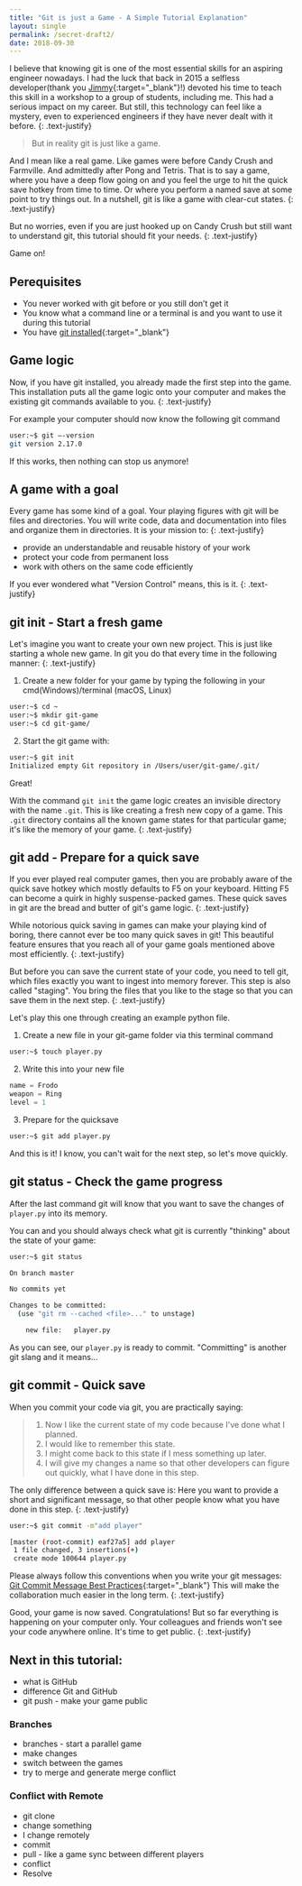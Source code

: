 ```yaml
---
title: "Git is just a Game - A Simple Tutorial Explanation"
layout: single
permalink: /secret-draft2/
date: 2018-09-30
---
```


I believe that knowing git is one of the most essential skills for an aspiring engineer nowadays. 
I had the luck that back in 2015 a selfless developer(thank you [Jimmy](https://github.com/alcesleo){:target="_blank"}!) devoted his time to teach this skill in a workshop to a group of students, including me. 
This had a serious impact on my career. But still, this technology can feel like a mystery, even to experienced engineers if they have never dealt with it before.
{: .text-justify}

> But in reality git is just like a game.

And I mean like a real game. Like games were before Candy Crush and Farmville. And admittedly after Pong and Tetris. 
That is to say a game, where you have a deep flow going on and you feel the urge to hit the quick save hotkey from time to time. 
Or where you perform a named save at some point to try things out. In a nutshell, git is like a game with clear-cut states.
{: .text-justify}

But no worries, even if you are just hooked up on Candy Crush but still want to understand git, this tutorial should fit your needs.
{: .text-justify}

Game on!

## Perequisites
- You never worked with git before or you still don’t get it
- You know what a command line or a terminal is and you want to use it during this tutorial 
- You have [git installed](https://git-scm.com/book/en/v2/Getting-Started-Installing-Git){:target="_blank"}

## Game logic
Now, if you have git installed, you already made the first step into the game. 
This installation puts all the game logic onto your computer and makes the existing git commands available to you.
{: .text-justify}

For example your computer should now know the following git command
```bash
user:~$ git —-version
git version 2.17.0
```
If this works, then nothing can stop us anymore!

## A game with a goal
Every game has some kind of a goal. Your playing figures with git will be files and directories. You will write code, data and documentation into files and organize them in directories. It is your mission to:
{: .text-justify}

- provide an understandable and reusable history of your work
- protect your code from permanent loss
- work with others on the same code efficiently

If you ever wondered what "Version Control" means, this is it.
{: .text-justify}

## git init - Start a fresh game
Let's imagine you want to create your own new project. This is just like starting a whole new game. In git you do that every time in the following manner:
{: .text-justify}

1. Create a new folder for your game by typing the following in your cmd(Windows)/terminal (macOS, Linux)
```bash
user:~$ cd ~
user:~$ mkdir git-game
user:~$ cd git-game/
```
2. Start the git game with:
```bash
user:~$ git init
Initialized empty Git repository in /Users/user/git-game/.git/
```

Great! 

With the command `git init` the game logic creates an invisible directory with the name `.git`. 
This is like creating a fresh new copy of a game. 
This `.git` directory contains all the known game states for that particular game; it's like the memory of your game.
{: .text-justify}

## git add - Prepare for a quick save
If you ever played real computer games, then you are probably aware of the quick save hotkey which mostly defaults to F5 on your keyboard. 
Hitting F5 can become a quirk in highly suspense-packed games. These quick saves in git are the bread and butter of git's game logic.
{: .text-justify}

While notorious quick saving in games can make your playing kind of boring, there cannot ever be too many quick saves in git! 
This beautiful feature ensures that you reach all of your game goals mentioned above most efficiently.
{: .text-justify}

But before you can save the current state of your code, you need to tell git, which files exactly you want to ingest into memory forever. 
This step is also called "staging". You bring the files that you like to the stage so that you can save them in the next step.
{: .text-justify}

Let's play this one through creating an example python file.

1. Create a new file in your git-game folder via this terminal command
```bash
user:~$ touch player.py
```
2. Write this into your new file
```python
name = Frodo
weapon = Ring
level = 1
```
3. Prepare for the quicksave
```bash
user:~$ git add player.py
```

And this is it! I know, you can't wait for the next step, so let's move quickly.

## git status - Check the game progress
After the last command git will know that you want to save the changes of `player.py` into its memory.

You can and you should always check what git is currently "thinking" about the state of your game:
```bash
user:~$ git status

On branch master

No commits yet

Changes to be committed:
  (use "git rm --cached <file>..." to unstage)

	new file:   player.py
```

As you can see, our `player.py` is ready to commit. "Committing" is another git slang and it means...

## git commit - Quick save

When you commit your code via git, you are practically saying:

> 1. Now I like the current state of my code because I've done what I planned.
> 2. I would like to remember this state.
> 2. I might come back to this state if I mess something up later.
> 3. I will give my changes a name so that other developers can figure out quickly, what I have done in this step.

The only difference between a quick save is: 
Here you want to provide a short and significant message, so that other people know what you have done in this step.
{: .text-justify}

```bash
user:~$ git commit -m"add player"

[master (root-commit) eaf27a5] add player
 1 file changed, 3 insertions(+)
 create mode 100644 player.py
```
Please always follow this conventions when you write your git messages: [Git Commit Message Best Practices](https://chris.beams.io/posts/git-commit/#seven-rules){:target="_blank"}
This will make the collaboration much easier in the long term.
{: .text-justify}

Good, your game is now saved. Congratulations!
But so far everything is happening on your computer only. Your colleagues and friends won't see your code anywhere online. 
It's time to get public.
{: .text-justify}

## Next in this tutorial: 
- what is GitHub
- difference Git and GitHub
- git push - make your game public
### Branches
- branches - start a parallel game
- make changes
- switch between the games
- try to merge and generate merge conflict
### Conflict with Remote
- git clone
- change something
- I change remotely 
- commit
- pull - like a game sync between different players 
- conflict
- Resolve